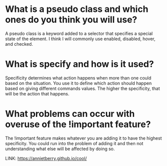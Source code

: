 # What is a pseudo class and which ones do you think you will use?
A pseudo class is a keyword added to a selector that specifies a special state of the element.
I think I will commonly use enabled, disabled, hover, and checked. 

# What is specify and how is it used?
Specificity determines what action happens when more than one could based on the situation. You use it to define which action should happen based on giving different commands values. The higher the specificity, that will be the action that happens. 

# What problems can occur with overuse of the !important feature?
The !important feature makes whatever you are adding it to have the highest specificity. 
You could run into the problem of adding it and then not understanding what else will be affected by doing so. 

LINK: https://annietberry.github.io/cool/
